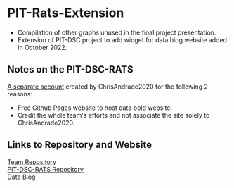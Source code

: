 # PIT-Rats-Extension
* Compilation of other graphs unused in the final project presentation.
* Extension of PIT-DSC project to add widget for data blog website added in October 2022.

## Notes on the PIT-DSC-RATS
[A separate account](https://github.com/PIT-DSC-RATS) created by ChrisAndrade2020 for the following 2 reasons:
* Free Github Pages website to host data bold website.
* Credit the whole team's efforts and not associate the site solely to ChrisAndrade2020.

## Links to Repository and Website
[Team Repository](https://github.com/marmar897/RatsData)  
[PIT-DSC-RATS Repository](https://github.com/PIT-DSC-RATS/pit-dsc-rats.github.io)  
[Data Blog](https://pit-dsc-rats.github.io/)

